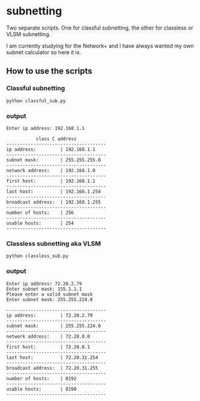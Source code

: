 # subnetting
Two separate scripts. One for classful subnetting, the other for classless or VLSM subnetting.

I am currently studying for the Network+ and I have always wanted my own subnet calculator so here it is.

## How to use the scripts

### Classful subnetting
```
python classful_sub.py
```
### output
```
Enter ip address: 192.168.1.1

           class C address           
-------------------------------------
ip address:         | 192.168.1.1
-------------------------------------
subnet mask:        | 255.255.255.0
-------------------------------------
network address:    | 192.168.1.0
-------------------------------------
first host:         | 192.168.1.1
-------------------------------------
last host:          | 192.168.1.254
-------------------------------------
broadcast address:  | 192.168.1.255
-------------------------------------
number of hosts:    | 256
-------------------------------------
usable hosts:       | 254
-------------------------------------
```

### Classless subnetting aka VLSM
```
python classless_sub.py
```

### output
```
Enter ip address: 72.20.2.79
Enter subnet mask: 155.1.1.1
Please enter a valid subnet mask
Enter subnet mask: 255.255.224.0

-------------------------------------
ip address:         | 72.20.2.79
-------------------------------------
subnet mask:        | 255.255.224.0
-------------------------------------
network address:    | 72.20.0.0
-------------------------------------
first host:         | 72.20.0.1
-------------------------------------
last host:          | 72.20.31.254
-------------------------------------
broadcast address:  | 72.20.31.255
-------------------------------------
number of hosts:    | 8192
-------------------------------------
usable hosts:       | 8190
-------------------------------------
```
